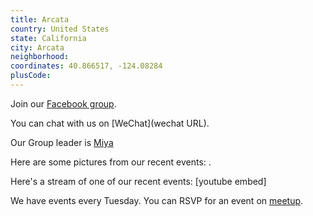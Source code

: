```yaml
---
title: Arcata
country: United States
state: California
city: Arcata
neighborhood: 
coordinates: 40.866517, -124.08284
plusCode:
---
```

Join our [Facebook group](https://www.facebook.com/groups/free.code.camp.arcata.california).

You can chat with us on [WeChat](wechat URL).

Our Group leader is [Miya](freecodecamp.org/miya)

Here are some pictures from our recent events:
![]().

Here's a stream of one of our recent events:
[youtube embed]

We have events every Tuesday. You can RSVP for an event on [meetup](meetupurl).
